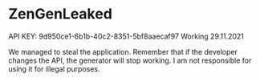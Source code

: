 # ZenGenLeaked
API KEY: 9d950ce1-6b1b-40c2-8351-5bf8aaecaf97
Working 29.11.2021

We managed to steal the application. Remember that if the developer changes the API, the generator will stop working. I am not responsible for using it for illegal purposes.
